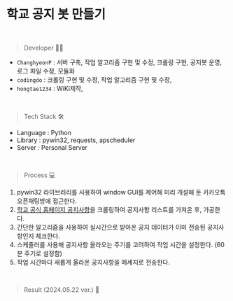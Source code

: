 # 학교 공지 봇 만들기

<br>

> Developer 👩‍💻

- `ChanghyeonP` : 서버 구축, 작업 알고리즘 구현 및 수정, 크롤링 구현, 공지봇 운영, 로그 파일 수정, 모듈화
- `codingdo` : 크롤링 구현 및 수정, 작업 알고리즘 구현 및 수정,
- `hongtae1234` : WiKi제작, 

<br>

> Tech Stack 🛠
> 
- Language : Python
- Library : pywin32, requests, apscheduler
- Server : Personal Server

<br>

> Process 💻

1. pywin32 라이브러리를 사용하여 window GUI를 제어해 미리 개설해 둔 카카오톡 오픈채팅방에 접근한다.
2. [학교 공식 홈페이지 공지사항](https://daegu.ac.kr/article/DG159/list)을 크롤링하여 공지사항 리스트를 가져온 후, 가공한다.
3. 간단한 알고리즘을 사용하여 실시간으로 받아온 공지 데이터가 이미 전송된 공지사항인지 체크한다.
4. 스케줄러를 사용해 공지사항 올라오는 주기를 고려하여 작업 시간을 설정한다. (60분 주기로 설정함)
5. 작업 시간마다 새롭게 올라온 공지사항을 메세지로 전송한다.

<br>

> Result (2024.05.22 ver.) 📱
